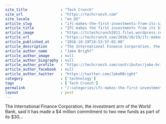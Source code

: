 ```yaml
---
site_title               : "Tech Crunch"
site_url                 : "https://techcrunch.com"
site_locale              : "en_US"
article_slug             : "ifc-makes-the-first-investments-from-its-s30-million-startup-catalyst-initiative"
article_title            : "IFC makes the first investments from its $30 million Startup Catalyst initiative"
article_image            : "https://tctechcrunch2011.files.wordpress.com/2016/10/flat6labs-cairo4.jpg?w=764&h=400&crop=1"
article_url              : "https://techcrunch.com/2016/10/19/ifc-makes-the-first-investments-from-its-30-million-startup-catalyst-initiative/"
article_published_at     : "2016-10-19T16:53:57-02:00"
article_description      : "The International Finance Corporation, the investment arm of the World Bank, said it has made a $4 million commitment to two new funds as part of its $30..."
article_author_name      : "Jake Bright"
article_author_image     : null
article_author_biography : null
article_author_profile   : "https://techcrunch.com/contributor/jake-bright/"
article_author_facebook  : null
article_author_twitter   : "https://twitter.com/JakeRBright"
category                 : ['technology']
tags                     : ['Tech Crunch']
permalink                : "/:categories/ifc-makes-the-first-investments-from-its-s30-million-startup-catalyst-initiative/"
layout                   : post
---
```


The International Finance Corporation, the investment arm of the World Bank, said it has made a $4 million commitment to two new funds as part of its $30...
